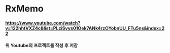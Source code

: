 
#  RxMemo

#### https://www.youtube.com/watch?v=122hhtVXZ4c&list=PLziSvys01Oek7ANk4rzOYobnUU_FTu5ns&index=22
#### 위 Youtube의 프로젝트를 작성 후 저장
